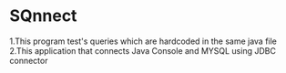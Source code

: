 # SQnnect

1.This program test's queries which are hardcoded in the same java file
2.This application that connects Java Console and MYSQL using JDBC connector

